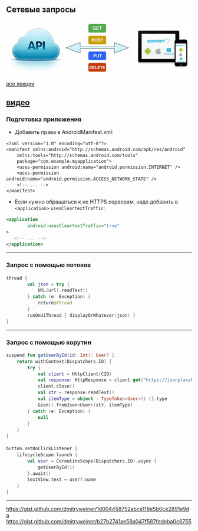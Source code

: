 ## Сетевые запросы

![network requests](assets/network/api.jpg)

[все лекции](https://github.com/dmitryweiner/android-lectures/blob/master/README.md)

[видео]()
---

### Подготовка приложения
* Добавить права в AndroidManifest.xml:
```
<?xml version="1.0" encoding="utf-8"?>
<manifest xmlns:android="http://schemas.android.com/apk/res/android"
    xmlns:tools="http://schemas.android.com/tools"
    package="com.example.myapplication">
    <uses-permission android:name="android.permission.INTERNET" />
    <uses-permission android:name="android.permission.ACCESS_NETWORK_STATE" />
    <!-- ... -->
</manifest>
```
* Если нужно обращаться к не HTTPS серверам, надо добавить в `<application>` `usesCleartextTraffic`:
```xml
<application
        android:usesCleartextTraffic="true"
>
   <!-- ... -->
</application> 
```
---

### Запрос с помощью потоков
```kotlin
thread {
        val json = try {
            URL(url).readText()
        } catch (e: Exception) {
            return@thread
        }
        runOnUiThread { displayOrWhatever(json) }
}
```
    
---

### Запрос с помощью корутин

```kotlin
suspend fun getUserById(id: Int): User? {
    return withContext(Dispatchers.IO) {
        try {
            val client = HttpClient(CIO)
            val response: HttpResponse = client.get("https://jsonplaceholder.typicode.com/users/$id")
            client.close()
            val str = response.readText()
            val itemType = object : TypeToken<User>() {}.type
            Gson().fromJson<User>(str, itemType)
        } catch (e: Exception) {
            null
        }
    }
}

button.setOnClickListener {
    lifecycleScope.launch {
        val user = CoroutineScope(Dispatchers.IO).async {
            getUserById(1)
        }.await()
        textView.text = user?.name
    }
}
```
---
https://gist.github.com/dmitryweiner/1d004458752abce118e5b0ce2891e9da
https://gist.github.com/dmitryweiner/b27b2741ae58a047f587fedeba0c6755
